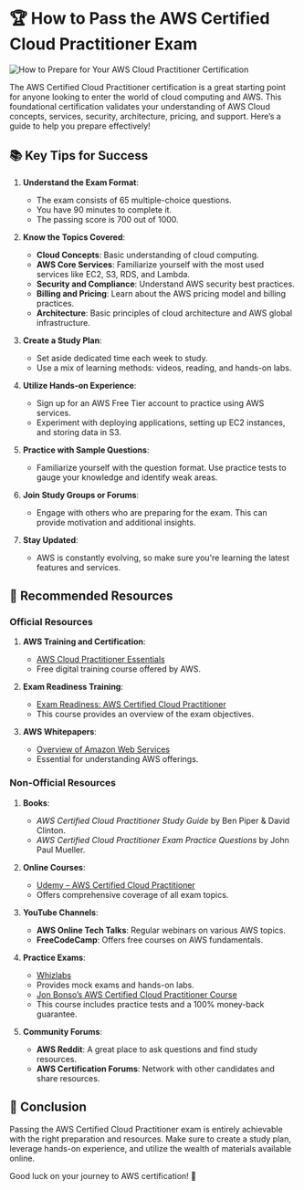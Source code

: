# 🏆 How to Pass the AWS Certified Cloud Practitioner Exam

![How to Prepare for Your AWS Cloud Practitioner Certification](https://images.ctfassets.net/7vvilgx54gxl/T6crmZmvqTENkx2A5sFRa/fd16f2ebbecdf47042f982f9d5185e21/How_To_Prepare_For_Your_AWS_Cloud_Practitioner_Certification__CLF-C02_.png)

The AWS Certified Cloud Practitioner certification is a great starting point for anyone looking to enter the world of cloud computing and AWS. This foundational certification validates your understanding of AWS Cloud concepts, services, security, architecture, pricing, and support. Here’s a guide to help you prepare effectively!

## 📚 Key Tips for Success

1. **Understand the Exam Format**:
   - The exam consists of 65 multiple-choice questions.
   - You have 90 minutes to complete it.
   - The passing score is 700 out of 1000.

2. **Know the Topics Covered**:
   - **Cloud Concepts**: Basic understanding of cloud computing.
   - **AWS Core Services**: Familiarize yourself with the most used services like EC2, S3, RDS, and Lambda.
   - **Security and Compliance**: Understand AWS security best practices.
   - **Billing and Pricing**: Learn about the AWS pricing model and billing practices.
   - **Architecture**: Basic principles of cloud architecture and AWS global infrastructure.

3. **Create a Study Plan**:
   - Set aside dedicated time each week to study.
   - Use a mix of learning methods: videos, reading, and hands-on labs.

4. **Utilize Hands-on Experience**:
   - Sign up for an AWS Free Tier account to practice using AWS services. 
   - Experiment with deploying applications, setting up EC2 instances, and storing data in S3.

5. **Practice with Sample Questions**:
   - Familiarize yourself with the question format. Use practice tests to gauge your knowledge and identify weak areas.

6. **Join Study Groups or Forums**:
   - Engage with others who are preparing for the exam. This can provide motivation and additional insights.

7. **Stay Updated**:
   - AWS is constantly evolving, so make sure you're learning the latest features and services.

## 📖 Recommended Resources


### Official Resources
1. **AWS Training and Certification**:
   - [AWS Cloud Practitioner Essentials](https://www.aws.training/Details/Curriculum?id=20685)  
   - Free digital training course offered by AWS.

2. **Exam Readiness Training**:
   - [Exam Readiness: AWS Certified Cloud Practitioner](https://www.aws.training/Details/Curriculum?id=20686)  
   - This course provides an overview of the exam objectives.

3. **AWS Whitepapers**:
   - [Overview of Amazon Web Services](https://d1.awsstatic.com/whitepapers/aws-overview.pdf)  
   - Essential for understanding AWS offerings.

### Non-Official Resources
1. **Books**:
   - *AWS Certified Cloud Practitioner Study Guide* by Ben Piper & David Clinton.
   - *AWS Certified Cloud Practitioner Exam Practice Questions* by John Paul Mueller.

2. **Online Courses**:
   - [Udemy – AWS Certified Cloud Practitioner](https://www.udemy.com/course/aws-certified-cloud-practitioner-new/)  
   - Offers comprehensive coverage of all exam topics.

3. **YouTube Channels**:
   - **AWS Online Tech Talks**: Regular webinars on various AWS topics.
   - **FreeCodeCamp**: Offers free courses on AWS fundamentals.

4. **Practice Exams**:
   - [Whizlabs](https://www.whizlabs.com/aws-certified-cloud-practitioner/)  
   - Provides mock exams and hands-on labs.
   - [Jon Bonso’s AWS Certified Cloud Practitioner Course](https://www.udemy.com/course/aws-certified-cloud-practitioner/)  
   - This course includes practice tests and a 100% money-back guarantee.

5. **Community Forums**:
   - **AWS Reddit**: A great place to ask questions and find study resources.
   - **AWS Certification Forums**: Network with other candidates and share resources.

## 📝 Conclusion

Passing the AWS Certified Cloud Practitioner exam is entirely achievable with the right preparation and resources. Make sure to create a study plan, leverage hands-on experience, and utilize the wealth of materials available online. 

Good luck on your journey to AWS certification! 🚀
